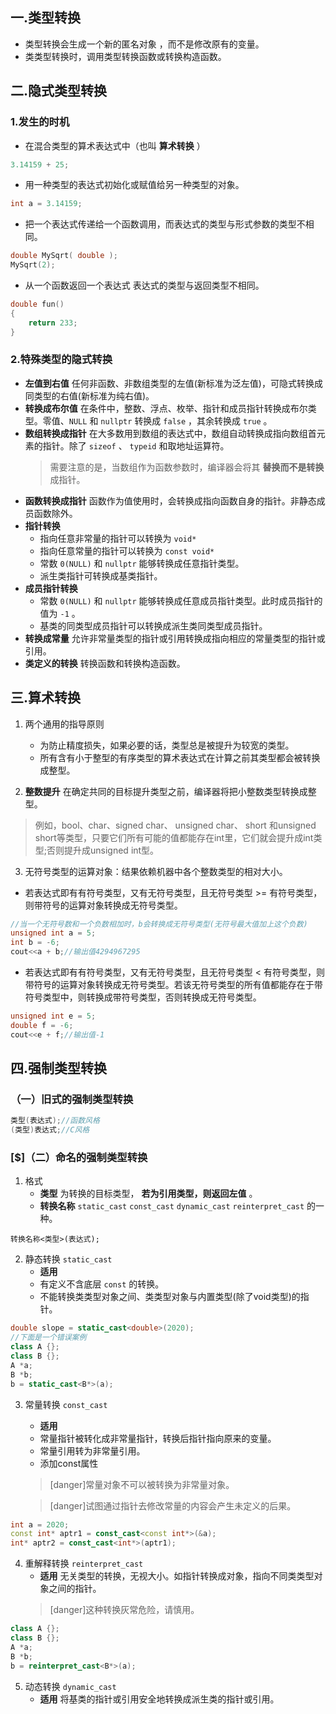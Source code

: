 ## 一.类型转换
+	类型转换会生成一个新的匿名对象 ，而不是修改原有的变量。
+	类类型转换时，调用类型转换函数或转换构造函数。

## 二.隐式类型转换

### 1.发生的时机

+	在混合类型的算术表达式中（也叫 **算术转换** ）
```c++
3.14159 + 25;
```
+	用一种类型的表达式初始化或赋值给另一种类型的对象。
```c++
int a = 3.14159;
```
+	把一个表达式传递给一个函数调用，而表达式的类型与形式参数的类型不相同。
```c++
double MySqrt( double );
MySqrt(2);
```
+	从一个函数返回一个表达式 表达式的类型与返回类型不相同。
```c++
double fun()
{
	return 233;
}
```

### 2.特殊类型的隐式转换
+	**左值到右值** 任何非函数、非数组类型的左值(新标准为泛左值)，可隐式转换成同类型的右值(新标准为纯右值)。
+	**转换成布尔值** 在条件中，整数、浮点、枚举、指针和成员指针转换成布尔类型。零值、`NULL` 和 `nullptr` 转换成 `false` ，其余转换成 `true` 。
+	**数组转换成指针** 在大多数用到数组的表达式中，数组自动转换成指向数组首元素的指针。除了 `sizeof` 、 `typeid` 和取地址运算符。
	> 需要注意的是，当数组作为函数参数时，编译器会将其 **替换而不是转换** 成指针。
+	**函数转换成指针** 函数作为值使用时，会转换成指向函数自身的指针。非静态成员函数除外。
+	**指针转换** 
	+	指向任意非常量的指针可以转换为 `void*` 
	+	指向任意常量的指针可以转换为 `const void*` 
	+	常数 `0(NULL)` 和 `nullptr` 能够转换成任意指针类型。
	+	派生类指针可转换成基类指针。
+	**成员指针转换** 
	+	常数 `0(NULL)` 和 `nullptr` 能够转换成任意成员指针类型。此时成员指针的值为 `-1` 。
	+	基类的同类型成员指针可以转换成派生类同类型成员指针。
+	**转换成常量** 允许非常量类型的指针或引用转换成指向相应的常量类型的指针或引用。
+	**类定义的转换** 转换函数和转换构造函数。

## 三.算术转换
1.	两个通用的指导原则
	+	为防止精度损失，如果必要的话，类型总是被提升为较宽的类型。
	+	所有含有小于整型的有序类型的算术表达式在计算之前其类型都会被转换成整型。

2.	**整数提升** 在确定共同的目标提升类型之前，编译器将把小整数类型转换成整型。
	
>例如，bool、char、signed char、 unsigned char、 short 和unsigned short等类型，只要它们所有可能的值都能存在int里，它们就会提升成int类型;否则提升成unsigned int型。

3.	无符号类型的运算对象：结果依赖机器中各个整数类型的相对大小。
+	若表达式即有有符号类型，又有无符号类型，且无符号类型 >= 有符号类型，则带符号的运算对象转换成无符号类型。
```c++
//当一个无符号数和一个负数相加时，b会转换成无符号类型(无符号最大值加上这个负数)
unsigned int a = 5;
int b = -6;
cout<<a + b;//输出值4294967295
```
+	若表达式即有有符号类型，又有无符号类型，且无符号类型 < 有符号类型，则带符号的运算对象转换成无符号类型。若该无符号类型的所有值都能存在于带符号类型中，则转换成带符号类型，否则转换成无符号类型。
```c++
unsigned int e = 5;
double f = -6;
cout<<e + f;//输出值-1
```
## 四.强制类型转换
### （一）旧式的强制类型转换
```c++
类型(表达式);//函数风格
(类型)表达式;//C风格
```

### [$]（二）命名的强制类型转换
1.	格式
	+	**类型** 为转换的目标类型， **若为引用类型，则返回左值** 。
	+	**转换名称** `static_cast` `const_cast` `dynamic_cast` `reinterpret_cast` 的一种。
```
转换名称<类型>(表达式);
```

2. 	静态转换 `static_cast`
	+	**适用** 
	+	有定义不含底层 `const` 的转换。
	+	不能转换类类型对象之间、类类型对象与内置类型(除了void类型)的指针。
```c++
double slope = static_cast<double>(2020);
//下面是一个错误案例
class A {};
class B {};
A *a;
B *b;
b = static_cast<B*>(a);
```
3.	常量转换 `const_cast`
	+	**适用** 
	+	常量指针被转化成非常量指针，转换后指针指向原来的变量。
	+	常量引用转为非常量引用。
	+	添加const属性
	>[danger]常量对象不可以被转换为非常量对象。
	
	>[danger]试图通过指针去修改常量的内容会产生未定义的后果。

```c++
int a = 2020;
const int* aptr1 = const_cast<const int*>(&a);
int* aptr2 = const_cast<int*>(aptr1);
```

4.	重解释转换 `reinterpret_cast`
	+	**适用** 无关类型的转换，无视大小。如指针转换成对象，指向不同类类型对象之间的指针。
	>[danger]这种转换灰常危险，请慎用。
	
```c++
class A {};
class B {};
A *a;
B *b;
b = reinterpret_cast<B*>(a);
```

5.	动态转换 `dynamic_cast`
	+	**适用** 将基类的指针或引用安全地转换成派生类的指针或引用。
